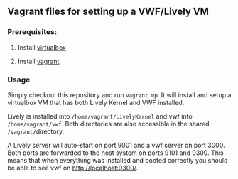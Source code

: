 ## Vagrant files for setting up a VWF/Lively VM ##

### Prerequisites:

1. Install [virtualbox](https://www.virtualbox.org/wiki/Downloads)

2. Install [vagrant](http://www.vagrantup.com/downloads.html)

### Usage

Simply checkout this repository and run `vagrant up`. It will install and setup
a virtualbox VM that has both Lively Kernel and VWF installed.

Lively is installed into `/home/vagrant/LivelyKernel` and vwf into
`/home/vagrant/vwf`. Both directories are also accessible in the shared
`/vagrant/`directory.

A Lively server will auto-start on port 9001 and a vwf server on port 3000. Both
ports are forwarded to the host system on ports 9101 and 9300. This means that
when everything was installed and booted correctly you should be able to see vwf
on [http://localhost:9300/]().
